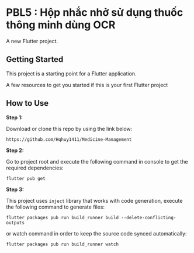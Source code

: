 # PBL5 : Hộp nhắc nhở sử dụng thuốc thông minh dùng OCR

A new Flutter project.
## Getting Started
This project is a starting point for a Flutter application.

A few resources to get you started if this is your first Flutter project

## How to Use

**Step 1:**

Download or clone this repo by using the link below:

```
https://github.com/Hqhuy1411/Medicine-Management
```

**Step 2:**

Go to project root and execute the following command in console to get the required dependencies: 

```
flutter pub get 
```

**Step 3:**

This project uses `inject` library that works with code generation, execute the following command to generate files:

```
flutter packages pub run build_runner build --delete-conflicting-outputs
```

or watch command in order to keep the source code synced automatically:

```
flutter packages pub run build_runner watch
```


